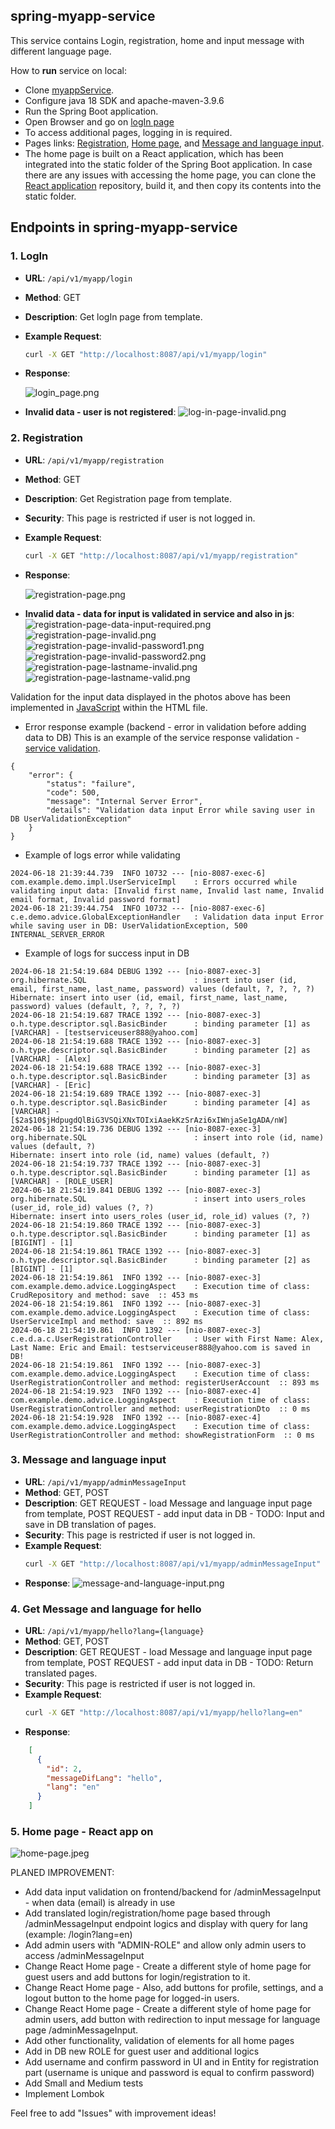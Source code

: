## spring-myapp-service

This service contains Login, registration, home and input message with different language page.

How to **run** service on local:

- Clone [myappService](https://github.com/misidev/myappService).
- Configure java 18 SDK and apache-maven-3.9.6
- Run the Spring Boot application.
- Open Browser and go on [logIn page](http://localhost:8087/api/v1/myapp/login)
- To access additional pages, logging in is required.
- Pages links: [Registration](http://localhost:8087/api/v1/myapp/registration), [Home page](http://localhost:8087/), and [Message and language input](http://localhost:8087/api/v1/myapp/adminMessageInput). 
- The home page is built on a React application, which has been integrated into the static folder of the Spring Boot application. 
In case there are any issues with accessing the home page, you can clone the [React application](https://github.com/MiliSii/NineballReactApp/tree/main/nineball/my-app) repository, build it, and then copy its contents into the static folder.

## Endpoints in spring-myapp-service

### 1. LogIn

- **URL**: `/api/v1/myapp/login`
- **Method**: GET
- **Description**: Get logIn page from template.
- **Example Request**:
  ```bash
  curl -X GET "http://localhost:8087/api/v1/myapp/login"
- **Response**:

  ![login_page.png](spring-myapp-service/src/main/resources/images/login_page.png)
- **Invalid data - user is not registered**:
  ![log-in-page-invalid.png](spring-myapp-service/src/main/resources/images/log-in-page-invalid.png)


### 2. Registration

- **URL**: `/api/v1/myapp/registration`
- **Method**: GET
- **Description**: Get Registration page from template.
- **Security**: This page is restricted if user is not logged in.
- **Example Request**:
  ```bash
  curl -X GET "http://localhost:8087/api/v1/myapp/registration"
- **Response**:

  ![registration-page.png](spring-myapp-service/src/main/resources/images/registration-page.png)
- **Invalid data - data for input is validated in service and also in js**:
  ![registration-page-data-input-required.png](spring-myapp-service/src/main/resources/images/registration-page-data-input-required.png)
  ![registration-page-invalid.png](spring-myapp-service/src/main/resources/images/registration-page-invalid.png)
  ![registration-page-invalid-password1.png](spring-myapp-service/src/main/resources/images/registration-page-invalid-password1.png)
  ![registration-page-invalid-password2.png](spring-myapp-service/src/main/resources/images/registration-page-invalid-password2.png)
  ![registration-page-lastname-invalid.png](spring-myapp-service/src/main/resources/images/registration-page-lastname-invalid.png)
  ![registration-page-lastname-valid.png](spring-myapp-service/src/main/resources/images/registration-page-lastname-valid.png)

Validation for the input data displayed in the photos above has been implemented in [JavaScript](https://github.com/misidev/myappService/blob/0d149d0e7380cedc007c0d044a34324dcdf90a21/spring-myapp-service/src/main/resources/templates/registration.html#L72) within the HTML file. 
* Error response example (backend - error in validation before adding data to DB)
  This is an example of the service response validation - [service validation](https://github.com/misidev/myappService/blob/0d149d0e7380cedc007c0d044a34324dcdf90a21/spring-myapp-service/src/main/java/com/myapp/spring_myapp_service/impl/UserServiceImpl.java#L76).
```
{
    "error": {
        "status": "failure",
        "code": 500,
        "message": "Internal Server Error",
        "details": "Validation data input Error while saving user in DB UserValidationException"
    }
}
```
* Example of logs error while validating
```
2024-06-18 21:39:44.739  INFO 10732 --- [nio-8087-exec-6] com.example.demo.impl.UserServiceImpl    : Errors occurred while validating input data: [Invalid first name, Invalid last name, Invalid email format, Invalid password format]
2024-06-18 21:39:44.754  INFO 10732 --- [nio-8087-exec-6] c.e.demo.advice.GlobalExceptionHandler   : Validation data input Error while saving user in DB: UserValidationException, 500 INTERNAL_SERVER_ERROR
```
* Example of logs for success input in DB
```
2024-06-18 21:54:19.684 DEBUG 1392 --- [nio-8087-exec-3] org.hibernate.SQL                        : insert into user (id, email, first_name, last_name, password) values (default, ?, ?, ?, ?)
Hibernate: insert into user (id, email, first_name, last_name, password) values (default, ?, ?, ?, ?)
2024-06-18 21:54:19.687 TRACE 1392 --- [nio-8087-exec-3] o.h.type.descriptor.sql.BasicBinder      : binding parameter [1] as [VARCHAR] - [testserviceuser888@yahoo.com]
2024-06-18 21:54:19.688 TRACE 1392 --- [nio-8087-exec-3] o.h.type.descriptor.sql.BasicBinder      : binding parameter [2] as [VARCHAR] - [Alex]
2024-06-18 21:54:19.688 TRACE 1392 --- [nio-8087-exec-3] o.h.type.descriptor.sql.BasicBinder      : binding parameter [3] as [VARCHAR] - [Eric]
2024-06-18 21:54:19.689 TRACE 1392 --- [nio-8087-exec-3] o.h.type.descriptor.sql.BasicBinder      : binding parameter [4] as [VARCHAR] - [$2a$10$jHdpugdQlBiG3VSQiXNxTOIxiAaekKzSrAzi6xIWnjaSe1gADA/nW]
2024-06-18 21:54:19.736 DEBUG 1392 --- [nio-8087-exec-3] org.hibernate.SQL                        : insert into role (id, name) values (default, ?)
Hibernate: insert into role (id, name) values (default, ?)
2024-06-18 21:54:19.737 TRACE 1392 --- [nio-8087-exec-3] o.h.type.descriptor.sql.BasicBinder      : binding parameter [1] as [VARCHAR] - [ROLE_USER]
2024-06-18 21:54:19.841 DEBUG 1392 --- [nio-8087-exec-3] org.hibernate.SQL                        : insert into users_roles (user_id, role_id) values (?, ?)
Hibernate: insert into users_roles (user_id, role_id) values (?, ?)
2024-06-18 21:54:19.860 TRACE 1392 --- [nio-8087-exec-3] o.h.type.descriptor.sql.BasicBinder      : binding parameter [1] as [BIGINT] - [1]
2024-06-18 21:54:19.861 TRACE 1392 --- [nio-8087-exec-3] o.h.type.descriptor.sql.BasicBinder      : binding parameter [2] as [BIGINT] - [1]
2024-06-18 21:54:19.861  INFO 1392 --- [nio-8087-exec-3] com.example.demo.advice.LoggingAspect    : Execution time of class: CrudRepository and method: save  :: 453 ms
2024-06-18 21:54:19.861  INFO 1392 --- [nio-8087-exec-3] com.example.demo.advice.LoggingAspect    : Execution time of class: UserServiceImpl and method: save  :: 892 ms
2024-06-18 21:54:19.861  INFO 1392 --- [nio-8087-exec-3] c.e.d.a.c.UserRegistrationController     : User with First Name: Alex, Last Name: Eric and Email: testserviceuser888@yahoo.com is saved in DB!
2024-06-18 21:54:19.861  INFO 1392 --- [nio-8087-exec-3] com.example.demo.advice.LoggingAspect    : Execution time of class: UserRegistrationController and method: registerUserAccount  :: 893 ms
2024-06-18 21:54:19.923  INFO 1392 --- [nio-8087-exec-4] com.example.demo.advice.LoggingAspect    : Execution time of class: UserRegistrationController and method: userRegistrationDto  :: 0 ms
2024-06-18 21:54:19.928  INFO 1392 --- [nio-8087-exec-4] com.example.demo.advice.LoggingAspect    : Execution time of class: UserRegistrationController and method: showRegistrationForm  :: 0 ms
```

### 3. Message and language input

- **URL**: `/api/v1/myapp/adminMessageInput`
- **Method**: GET, POST
- **Description**: GET REQUEST - load Message and language input page from template, POST REQUEST - add input data in DB - TODO: Input and save in DB translation of pages.
- **Security**: This page is restricted if user is not logged in.
- **Example Request**:
  ```bash
  curl -X GET "http://localhost:8087/api/v1/myapp/adminMessageInput"
- **Response**:
  ![message-and-language-input.png](spring-myapp-service/src/main/resources/images/message-and-language-input.png)

### 4. Get Message and language for hello

- **URL**: `/api/v1/myapp/hello?lang={language}`
- **Method**: GET, POST
- **Description**: GET REQUEST - load Message and language input page from template, POST REQUEST - add input data in DB - TODO: Return translated pages.
- **Security**: This page is restricted if user is not logged in.
- **Example Request**:
  ```bash
  curl -X GET "http://localhost:8087/api/v1/myapp/hello?lang=en"
- **Response**:
```json
    [
      {
        "id": 2,
        "messageDifLang": "hello",
        "lang": "en"
      }
    ]
```

### 5. Home page - React app on 
![home-page.jpeg](spring-myapp-service/src/main/resources/images/home-page.jpeg)


PLANED IMPROVEMENT:
- Add data input validation on frontend/backend for /adminMessageInput - when data (email) is already in use
- Add translated login/registration/home page based through /adminMessageInput endpoint logics and display with query for lang (example: /login?lang=en)
- Add admin users with "ADMIN-ROLE" and allow only admin users to access /adminMessageInput
- Change React Home page - Create a different style of home page for guest users and add buttons for login/registration to it.
- Change React Home page - Also, add buttons for profile, settings, and a logout button to the home page for logged-in users.
- Change React Home page - Create a different style of home page for admin users, add button with redirection to input message for language page /adminMessageInput.
- Add other functionality, validation of elements for all home pages 
- Add in DB new ROLE for guest user and additional logics
- Add username and confirm password in UI and in Entity for registration part (username is unique and password is equal to confirm password)
- Add Small and Medium tests
- Implement Lombok

Feel free to add "Issues" with improvement ideas!
